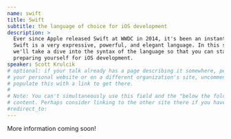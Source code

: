 ```yaml
---
name: swift
title: Swift
subtitle: the language of choice for iOS development
description: >
  Ever since Apple released Swift at WWDC in 2014, it's been an instant hit.
  Swift is a very expressive, powerful, and elegant language. In this session,
  we'll take a dive into the syntax of the language so that you can start
  preparing yourself for iOS development.
speaker: Scott Krulcik
# optional: if your talk already has a page describing it somewhere, perhaps on
# your personal website or on a different organization's site, uncomment and
# populate this with a link to get there.
#
# Note: You can't simultaneously use this field and the "below the fold"
# content. Perhaps consider linking to the other site there if you have to.
#redirect_to:
---
```


More information coming soon!
